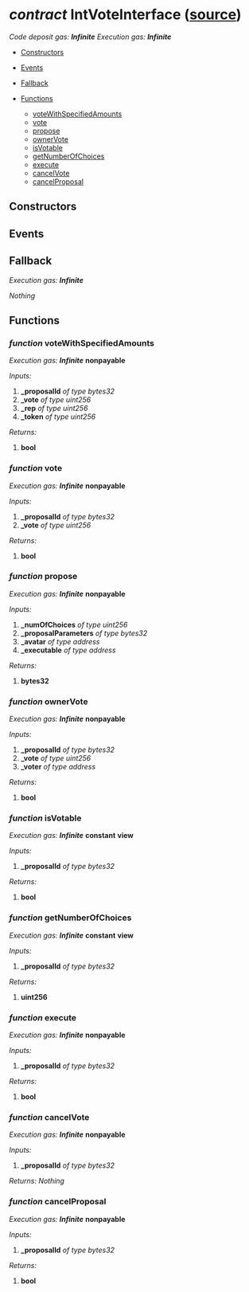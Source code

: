 # *contract* IntVoteInterface ([source](https://github.com/daostack/daostack/tree/master/./contracts/VotingMachines/IntVoteInterface.sol))
*Code deposit gas: **Infinite***
*Execution gas: **Infinite***


- [Constructors](#constructors)

- [Events](#events)

- [Fallback](#fallback)
- [Functions](#functions)
    - [voteWithSpecifiedAmounts](#function-votewithspecifiedamounts)
    - [vote](#function-vote)
    - [propose](#function-propose)
    - [ownerVote](#function-ownervote)
    - [isVotable](#function-isvotable)
    - [getNumberOfChoices](#function-getnumberofchoices)
    - [execute](#function-execute)
    - [cancelVote](#function-cancelvote)
    - [cancelProposal](#function-cancelproposal)
## Constructors

## Events

## Fallback
*Execution gas: **Infinite***

*Nothing*
## Functions
### *function* voteWithSpecifiedAmounts
*Execution gas: **Infinite***
**nonpayable**

*Inputs:*
1. **_proposalId** *of type bytes32*
2. **_vote** *of type uint256*
3. **_rep** *of type uint256*
4. **_token** *of type uint256*

*Returns:*
1. **bool**

### *function* vote
*Execution gas: **Infinite***
**nonpayable**

*Inputs:*
1. **_proposalId** *of type bytes32*
2. **_vote** *of type uint256*

*Returns:*
1. **bool**

### *function* propose
*Execution gas: **Infinite***
**nonpayable**

*Inputs:*
1. **_numOfChoices** *of type uint256*
2. **_proposalParameters** *of type bytes32*
3. **_avatar** *of type address*
4. **_executable** *of type address*

*Returns:*
1. **bytes32**

### *function* ownerVote
*Execution gas: **Infinite***
**nonpayable**

*Inputs:*
1. **_proposalId** *of type bytes32*
2. **_vote** *of type uint256*
3. **_voter** *of type address*

*Returns:*
1. **bool**

### *function* isVotable
*Execution gas: **Infinite***
**constant**
**view**

*Inputs:*
1. **_proposalId** *of type bytes32*

*Returns:*
1. **bool**

### *function* getNumberOfChoices
*Execution gas: **Infinite***
**constant**
**view**

*Inputs:*
1. **_proposalId** *of type bytes32*

*Returns:*
1. **uint256**

### *function* execute
*Execution gas: **Infinite***
**nonpayable**

*Inputs:*
1. **_proposalId** *of type bytes32*

*Returns:*
1. **bool**

### *function* cancelVote
*Execution gas: **Infinite***
**nonpayable**

*Inputs:*
1. **_proposalId** *of type bytes32*

*Returns:*
*Nothing*

### *function* cancelProposal
*Execution gas: **Infinite***
**nonpayable**

*Inputs:*
1. **_proposalId** *of type bytes32*

*Returns:*
1. **bool**

